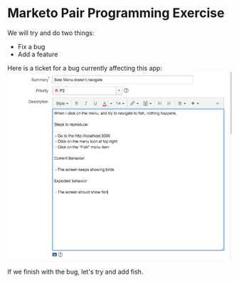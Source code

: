 # Marketo Pair Programming Exercise


We will try and do two things:
 - Fix a bug
 - Add a feature

Here is a ticket for a bug currently affecting this app: 
![](BugTicket.png)

If we finish with the bug, let's try and add fish.